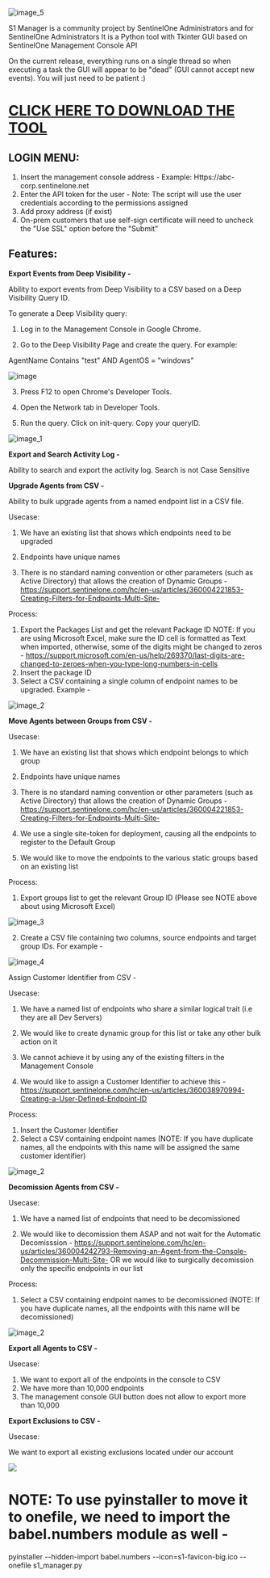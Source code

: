 ![image_5](dist/s1_manager/tk/images/image_5.png)




S1 Manager is a community project by SentinelOne Administrators and for SentinelOne Administrators
It is a Python tool with Tkinter GUI based on SentinelOne Management Console API

On the current release, everything runs on a single thread so when executing a task the GUI will appear to be "dead" (GUI cannot accept new events). You will just need to be patient :)


[CLICK HERE TO DOWNLOAD THE TOOL ](https://github.com/guysentinel/s1_manager/blob/master/dist/s1_manager.exe)
========================================================================================================

LOGIN MENU:
---------

1. Insert the management console address - Example:
Https://abc-corp.sentinelone.net
2. Enter the API token for the user -
Note: The script will use the user credentials according to the permissions assigned
3. Add proxy address (if exist) 
4. On-prem customers that use self-sign certificate will need to uncheck the "Use SSL" option before the "Submit"

Features:
---------

**Export Events from Deep Visibility -**

Ability to export events from Deep Visibility to a CSV based on a Deep Visibility Query ID.

To generate a Deep Visibility query:
1. Log in to the Management Console in Google Chrome.

2. Go to the Deep Visibility Page and create the query. For example:

 AgentName Contains "test" AND AgentOS = "windows"
 
![image](dist/s1_manager/tk/images/image.png)

3. Press F12 to open Chrome's Developer Tools.

4. Open the Network tab in Developer Tools.

5. Run the query. Click on init-query. Copy your queryID.

![image_1](dist/s1_manager/tk/images/image_1.png)


**Export and Search Activity Log -**

Ability to search and export the activity log. Search is not Case Sensitive


**Upgrade Agents from CSV -**

Ability to bulk upgrade agents from a named endpoint list in a CSV file.

Usecase:
1. We have an existing list that shows which endpoints need to be upgraded

2. Endpoints have unique names

3. There is no standard naming convention or other parameters (such as Active Directory) that allows the creation of Dynamic Groups - https://support.sentinelone.com/hc/en-us/articles/360004221853-Creating-Filters-for-Endpoints-Multi-Site-

Process:
1. Export the Packages List and get the relevant Package ID
NOTE:  If you are using Microsoft Excel, make sure the ID cell is formatted as Text when imported, otherwise, some of the digits might be changed to zeros - https://support.microsoft.com/en-us/help/269370/last-digits-are-changed-to-zeroes-when-you-type-long-numbers-in-cells
2. Insert the package ID
3. Select a CSV containing a single column of endpoint names to be upgraded. Example -

![image_2](dist/s1_manager/tk/images/image_2.png)

**Move Agents between Groups from CSV -**

Usecase:
1. We have an existing list that shows which endpoint belongs to which group

2. Endpoints have unique names

3. There is no standard naming convention or other parameters (such as Active Directory) that allows the creation of Dynamic Groups - https://support.sentinelone.com/hc/en-us/articles/360004221853-Creating-Filters-for-Endpoints-Multi-Site-

4. We use a single site-token for deployment, causing all the endpoints to register to the Default Group

5. We would like to move the endpoints to the various static groups based on an existing list

Process:
1. Export groups list to get the relevant Group ID (Please see NOTE above about using Microsoft Excel)

![image_3](dist/s1_manager/tk/images/image_3.png)

2. Create a CSV file containing two columns, source endpoints and target group IDs. For example -

![image_4](dist/s1_manager/tk/images/image_4.png)


Assign Customer Identifier from CSV -

Usecase:
1. We have a named list of endpoints who share a similar logical trait (i.e they are all Dev Servers)

2. We would like to create dynamic group for this list or take any other bulk action on it

3. We cannot achieve it by using any of the existing filters in the Management Console

4. We would like to assign a Customer Identifier to achieve this - https://support.sentinelone.com/hc/en-us/articles/360038970994-Creating-a-User-Defined-Endpoint-ID


Process:
1. Insert the Customer Identifier
2. Select a CSV containing endpoint names (NOTE: If you have duplicate names, all the endpoints with this name will be assigned the same customer identifier)

![image_2](dist/s1_manager/tk/images/image_2.png)


**Decomission Agents from CSV -**

Usecase:
1. We have a named list of endpoints that need to be decomissioned

2. We would like to decomission them ASAP and not wait for the Automatic Decomisssion - https://support.sentinelone.com/hc/en-us/articles/360004242793-Removing-an-Agent-from-the-Console-Decommission-Multi-Site-
OR we would like to surgically decomission only the specific endpoints in our list

Process:
1. Select a CSV containing endpoint names to be decomissioned (NOTE: If you have duplicate names, all the endpoints with this name will be decomissioned)

![image_2](dist/s1_manager/tk/images/image_2.png)



**Export all Agents to CSV -**

Usecase:

1. We want to export all of the endpoints in the console to CSV
2. We have more than 10,000 endpoints
3. The management console GUI button does not allow to export more than 10,000

**Export Exclusions to CSV -**

Usecase:

We want to export all existing exclusions located under our account

![](.README_images/8cf66cf4.png)

# NOTE: To use pyinstaller to move it to onefile, we need to import the babel.numbers module as well -
pyinstaller --hidden-import babel.numbers --icon=s1-favicon-big.ico --onefile s1_manager.py


